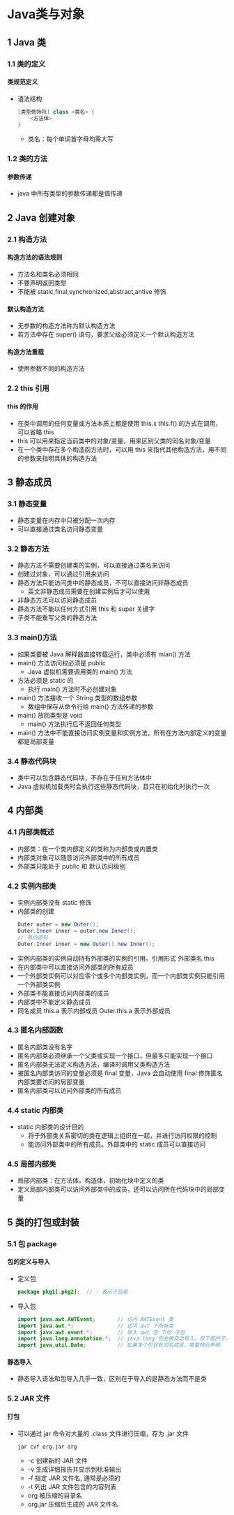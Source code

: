 <link rel=stylesheet href=style.css>

<h1> Java类与对象 </h1>
<h2> 1 Java 类 </h2>
<h3> 1.1 类的定义 </h3>
<h4> 类规范定义 </h4>

  - 语法结构
    ```java
    [类型修饰符] class <类名> {
        <方法体>
    }
    ```
    - 类名：每个单词首字母均需大写

<h3> 1.2 类的方法 </h3>
<h4> 参数传递 </h4>

  - java 中所有类型的参数传递都是值传递

<h2> 2 Java 创建对象 </h2>
<h3> 2.1 构造方法 </h3>
<h4> 构造方法的语法规则 </h4>

  - 方法名和类名必须相同
  - 不要声明返回类型
  - 不能被 static,final,synchronized,abstract,antive 修饰

<h4> 默认构造方法 </h4>

  - 无参数的构造方法称为默认构造方法
  - 若方法中存在 super() 语句，要求父级必须定义一个默认构造方法

<h4> 构造方法重载 </h4>

  - 使用参数不同的构造方法

<h3> 2.2 this 引用 </h3>
<h4> this 的作用 </h4>

  - 在类中调用的任何变量或方法本质上都是使用 this.x this.f() 的方式在调用，可以省略 this
  - this 可以用来指定当前类中的对象/变量，用来区别父类的同名对象/变量
  - 在一个类中存在多个构造函方法时，可以用 this 来指代其他构造方法，用不同的参数来指明具体的构造方法

<h2> 3 静态成员 </h2>
<h3> 3.1 静态变量 </h3>

  - 静态变量在内存中只被分配一次内存
  - 可以直接通过类名访问静态变量

<h3> 3.2 静态方法 </h3>

  - 静态方法不需要创建类的实例，可以直接通过类名来访问
  - 创建过对象，可以通过引用来访问
  - 静态方法只能访问类中的静态成员，不可以直接访问非静态成员
    - 英文非静态成员需要在创建实例后才可以使用
  - 非静态方法可以访问静态成员
  - 静态方法不能以任何方式引用 this 和 super 关键字
  - 子类不能重写父类的静态方法

<h3> 3.3 main()方法 </h3>

  - 如果类要被 Java 解释器直接转载运行，类中必须有 mian() 方法
  - main() 方法访问权必须是 public
    - Java 虚拟机需要调用类的 main() 方法
  - 方法必须是 static 的
    - 执行 main() 方法时不必创建对象
  - main() 方法接收一个 String 类型的数组参数
    - 数组中保存从命令行给 main() 方法传递的参数
  - main() 放回类型是 void
    - main() 方法执行后不返回任何类型
  - main() 方法中不能直接访问实例变量和实例方法，所有在方法内部定义的变量都是局部变量

<h3> 3.4 静态代码块 </h3>

  - 类中可以包含静态代码块，不存在于任何方法体中
  - Java 虚拟机加载类时会执行这些静态代码块，且只在初始化时执行一次

<h2> 4 内部类 </h2>
<h3> 4.1 内部类概述 </h3>

  - 内部类：在一个类内部定义的类称为内部类或内置类
  - 内部类对象可以随意访问外部类中的所有成员
  - 外部类只能处于 public 和 默认访问级别

<h3> 4.2 实例内部类  </h3>

  - 实例内部类没有 static 修饰
  - 内部类的创建
    ```java
    Outer outer = new Outer();
    Outer.Inner inner = outer.new Inner();
    // 等价语句
    Outer.Inner inner = new Outer().new Inner();
    ```
  - 实例内部类的实例自动持有外部类的实例的引用。引用形式 外部类名.this
  - 在内部类中可以直接访问外部类的所有成员
  - 一个外部类实例可以对应零个或多个内部类实例，而一个内部类实例只能引用一个外部类实例
  - 外部类不能直接访问内部类的成员
  - 内部类中不能定义静态成员
  - 同名成员 this.a 表示内部成员 Outer.this.a 表示外部成员

<h3> 4.3 匿名内部函数 </h3>

  - 匿名内部类没有名字
  - 匿名内部类必须继承一个父类或实现一个接口，但最多只能实现一个接口
  - 匿名内部类无法定义构造方法，编译时调用父类构造方法
  - 被匿名内部类访问的变量必须是 final 变量，Java 会自动使用 final 修饰匿名内部类要访问的局部变量
  - 匿名内部类可以访问外部类的所有成员

<h3> 4.4 static 内部类 </h3>

  - static 内部类的设计目的
    - 将于外部类关系密切的类在逻辑上组织在一起，并进行访问权限的控制
    - 能访问外部类中的所有成员。外部类中的 static 成员可以直接访问

<h3> 4.5 局部内部类 </h3>

  - 局部内部类：在方法体，构造体，初始化块中定义的类
  - 定义局部内部类可以访问外部类中的成员，还可以访问所在代码块中的局部变量

<h2> 5 类的打包或封装 </h2>
<h3> 5.1 包 package </h3>
<h4> 包的定义与导入 </h4>

  - 定义包
    ```java
    package pkg1[.pkg2];  // · 表示子目录
    ```
  - 导入包
    ```java
    import java.awt.AWTEvent;       // 访问 AWTEvent 类
    import java.awt.*;              // 访问 awt 下所有类
    import java.awt.event.*;        // 导入 awt 包 下的 子包
    import java.lang.annotation.*;  // java.lang 包会被自动导入，但下面的子包需要显示声明
    import java.util.Date;          // 如果多个包含有同名成员，需要特别声明
    ```

<h4> 静态导入 </h4>

  - 静态导入语法和包导入几乎一致，区别在于导入的是静态方法而不是类

<h3> 5.2 JAR 文件 </h3>
<h4> 打包 </h4>

  - 可以通过 jar 命令对大量的 .class 文件进行压缩，存为 .jar 文件
    ```
    jar cvf org.jar org
    ```
    - -c 创建新的 JAR 文件
    - -v 生成详细报告并显示到标准输出
    - -f 指定 JAR 文件名, 通常是必须的
    - -t 列出 JAR 文件包含的内容列表
    - org 被压缩的目录名
    - org.jar 压缩后生成的 JAR 文件名